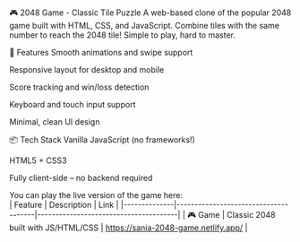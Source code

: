 🎮 2048 Game - Classic Tile Puzzle
A web-based clone of the popular 2048 game built with HTML, CSS, and JavaScript. Combine tiles with the same number to reach the 2048 tile! Simple to play, hard to master.

🚀 Features
Smooth animations and swipe support

Responsive layout for desktop and mobile

Score tracking and win/loss detection

Keyboard and touch input support

Minimal, clean UI design

📦 Tech Stack
Vanilla JavaScript (no frameworks!)

HTML5 + CSS3

Fully client-side – no backend required

You can play the live version of the game here:  
| Feature      | Description                          | Link                                  |
|--------------|--------------------------------------|---------------------------------------|
| 🎮 Game      | Classic 2048 built with JS/HTML/CSS  |   https://sania-2048-game.netlify.app/ |
